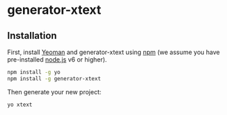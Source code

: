 # generator-xtext

## Installation

First, install [Yeoman](http://yeoman.io) and generator-xtext using [npm](https://www.npmjs.com/) (we assume you have pre-installed [node.js](https://nodejs.org/) v6 or higher).

```bash
npm install -g yo
npm install -g generator-xtext
```

Then generate your new project:

```bash
yo xtext
```